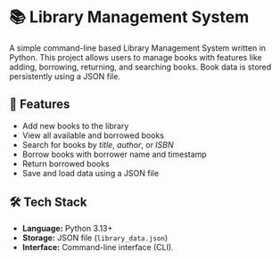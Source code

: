 # 📚 Library Management System

A simple command-line based Library Management System written in Python. This project allows users to manage books with features like adding, borrowing, returning, and searching books. Book data is stored persistently using a JSON file.

## 🚀 Features

- Add new books to the library  
- View all available and borrowed books  
- Search for books by *title*, *author*, or *ISBN*  
- Borrow books with borrower name and timestamp  
- Return borrowed books  
- Save and load data using a JSON file

## 🛠️ Tech Stack

- **Language:** Python 3.13+  
- **Storage:** JSON file (`library_data.json`)  
- **Interface:** Command-line interface (CLI).

